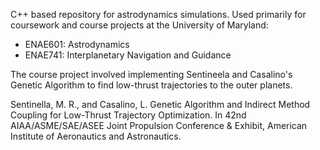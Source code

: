 C++ based repository for astrodynamics simulations.
Used primarily for coursework and course projects at the University of Maryland:
 - ENAE601: Astrodynamics
 - ENAE741: Interplanetary Navigation and Guidance

The course project involved implementing Sentineela and Casalino's Genetic Algorithm to find low-thrust trajectories to the outer planets. 



Sentinella, M. R., and Casalino, L. 
Genetic Algorithm and Indirect Method Coupling for Low-Thrust Trajectory Optimization. 
In 42nd AIAA/ASME/SAE/ASEE Joint Propulsion Conference & Exhibit, American Institute of Aeronautics and Astronautics.
